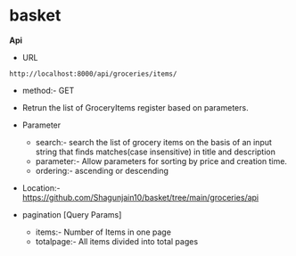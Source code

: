 # basket

**Api**
- URL
```
http://localhost:8000/api/groceries/items/
```
- method:- GET
- Retrun the list of GroceryItems register based on parameters.
- Parameter
  - search:- search the list of grocery items on the basis of an input string that finds matches(case insensitive) in title and description
  - parameter:- Allow parameters for sorting by price and creation time.
  - ordering:- ascending or descending

- Location:- https://github.com/Shagunjain10/basket/tree/main/groceries/api

- pagination [Query Params]
  - items:- Number of Items in one page
  - totalpage:- All items divided into total pages
